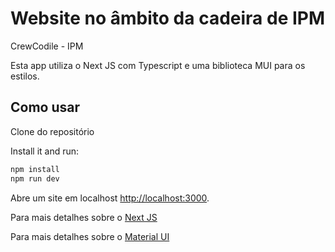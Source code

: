 # Website no âmbito da cadeira de IPM
CrewCodile - IPM

Esta app utiliza o Next JS com Typescript e uma biblioteca MUI para os estilos.


## Como usar

Clone do repositório

Install it and run:

```bash
npm install
npm run dev
```

Abre um site em localhost [http://localhost:3000](http://localhost:3000).

Para mais detalhes sobre o [Next JS](https://nextjs.org/docs/getting-started/installation)

Para mais detalhes sobre o [Material UI](https://mui.com/material-ui/)


